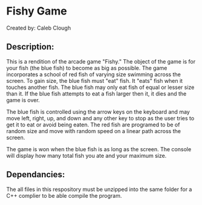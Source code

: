 # Fishy Game

Created by: Caleb Clough

## Description:

This is a rendition of the arcade game "Fishy." The object of the game is for your fish (the blue fish) to
become as big as possible. The game incorporates a school of red fish of varying size swimming across the screen. To gain
size, the blue fish must "eat" fish. It "eats" fish when it touches another fish. The blue fish may only eat fish of equal 
or lesser size than it. If the blue fish attempts to eat a fish larger then it, it dies and the game is over.

The blue fish is controlled using the arrow keys on the keyboard and may move left, right, up, and down and any other key to stop as the user tries to get it to eat or avoid being eaten. The red fish are programed to be of random size and move with random speed on a linear path across the screen. 

The game is won when the blue fish is as long as the screen. The console will display how many total fish you ate and your maximum size. 

## Dependancies:

The all files in this respository must be unzipped into the same folder for a C++ complier to be able compile the program.
